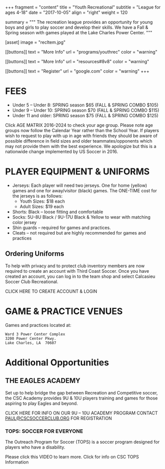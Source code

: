 +++
fragment = "content"
title = "Youth Recreational"
subtitle = "League for ages 4-18"
date = "2017-10-05"
align = "right"
weight = 120

summary = """
The recreation league provides an opportunity for young boys and girls to play soccer and develop their skills. We have a Fall & Spring season with games played at the Lake Charles Power Center.
"""

[asset]
  image = "recItem.jpg"

[[buttons]]
  text = "More Info"
  url = "programs/youthrec"
  color = "warning"

[[buttons]]
  text = "More Info"
  url = "resources#8v8"
  color = "warning"

[[buttons]]
  text = "Register"
  url = "google.com"
  color = "warning"
+++

# FEES

 - Under 5 – Under 8:  SPRING season $65 (FALL & SPRING COMBO $105)
 - Under 9 – Under 10: SPRING season $70 (FALL & SPRING COMBO $115) 
 - Under 11 and older:  SPRING season $75 (FALL & SPRING COMBO $125) 

Click AGE MATRIX 2016-2024 to check your age group.
Please note age groups now follow the Calendar Year rather than the School Year. If players wish to request to play with up in age with friends they should be aware of possible difference in field sizes and older teammates/opponents which may not provide them with the best experience. We apologize but this is a nationwide change implemented by US Soccer in 2016. 

# PLAYER EQUIPMENT & UNIFORMS

 - Jerseys: Each player will need two jerseys. One for home (yellow) games and one for away/visitor (black) games. The ONE-TIME cost for the jerseys is as follows:
   - Youth Sizes:  $18 each
   - Adult Sizes:  $19 each
 - Shorts: Black – loose fitting and comfortable
 - Socks: 5U-8U Black / 9U-17U Black & Yellow to wear with matching color jersey
 - Shin guards – required for games and practices.
 - Cleats – not required but are highly recommended for games and practices

## Ordering Uniforms

To help with privacy and to protect club inventory members are now required to create an account with Third Coast Soccer. Once you have created an account, you can log in to the team shop and select Calcasieu Soccer Club Recreational.

CLICK HERE TO CREATE ACCOUNT & LOGIN

# GAME & PRACTICE VENUES

Games and practices located at:

```
Ward 3 Power Center Complex
3200 Power Center Pkwy.
Lake Charles, LA  70607
```

# Additional Opportunities

## THE EAGLES ACADEMY

Set up to help bridge the gap between Recreation and Competitive soccer, the CSC Academy provides 9U & 10U players training and games for those aspiring to play Eagles and beyond.

CLICK HERE FOR INFO ON OUR 9U – 10U ACADEMY PROGRAM
CONTACT PAUL@CSCSOCCERCLUB.ORG FOR REGISTRATION

### TOPS: SOCCER FOR EVERYONE
The Outreach Program for Soccer (TOPS) is a soccer program designed for players who have a disability. 

Please click this VIDEO to learn more.
Click for info on CSC TOPS Information